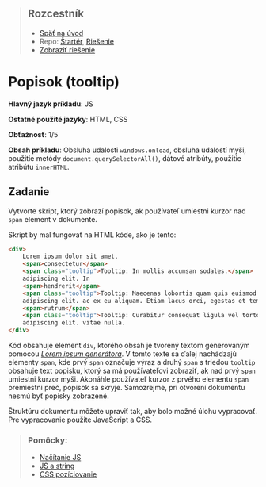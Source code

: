 <div class="hidden">

> ## Rozcestník
> - [Späť na úvod](../../README.md)
> - Repo: [Štartér](/../../tree/main/js/tooltip), [Riešenie](/../../tree/solution/js/tooltip)
> - [Zobraziť riešenie](riesenie.md)
</div>

# Popisok (tooltip)
<div class="info"> 

**Hlavný jazyk príkladu**: JS

**Ostatné použité jazyky**: HTML, CSS

**Obťažnosť**: 1/5

**Obsah príkladu**: Obsluha udalosti `windows.onload`, obsluha udalostí myši, použitie metódy `document.querySelectorAll()`, dátové atribúty, použitie atribútu `innerHTML`.
</div>

## Zadanie

Vytvorte skript, ktorý zobrazí popisok, ak používateľ umiestni kurzor nad `span` element v&nbsp;dokumente.

Skript by mal fungovať na HTML kóde, ako je tento:

```html
<div>
    Lorem ipsum dolor sit amet,
    <span>consectetur</span>
    <span class="tooltip">Tooltip: In mollis accumsan sodales.</span>
    adipiscing elit. In
    <span>hendrerit</span>
    <span class="tooltip">Tooltip: Maecenas lobortis quam quis euismod maximus.</span>
    adipiscing elit. ac ex eu aliquam. Etiam lacus orci, egestas et tempor at,
    <span>rutrum</span>
    <span class="tooltip">Tooltip: Curabitur consequat ligula vel tortor consequat, quis mattis mi egestas.</span>
    adipiscing elit. vitae nulla.
</div>
```

Kód obsahuje element `div`, ktorého obsah je tvorený textom generovaným pomocou [*Lorem ipsum generátora*](https://www.lipsum.com/). V tomto texte sa ďalej nachádzajú elementy `span`, kde prvý `span` označuje výraz a druhý `span` s triedou `tooltip` obsahuje text popisku, ktorý sa má používateľovi zobraziť, ak nad prvý `span` umiestni kurzor myši. Akonáhle používateľ kurzor z prvého elementu `span` premiestni preč, popisok sa skryje. Samozrejme, pri otvorení dokumentu nesmú byť popisky zobrazené.

<div class="hidden">

Štruktúru dokumentu môžete upraviť tak, aby bolo možné úlohu vypracovať. Pre vypracovanie použite JavaScript a CSS.

> ### Pomôcky:
> - [Načítanie JS](../../common/js-onload.md )
> - [JS a string](../../common/js-praca-zo-stringom.md)
> - [CSS pozíciovanie](../../common/css-position.md )

</div>


